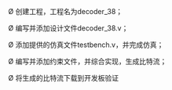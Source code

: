 Ø 创建工程，工程名为decoder_38；

Ø 编写并添加设计文件decoder_38.v；

Ø 添加提供的仿真文件testbench.v，并完成仿真；

Ø 编写并添加约束文件，并综合实现，生成比特流；

Ø 将生成的比特流下载到开发板验证
